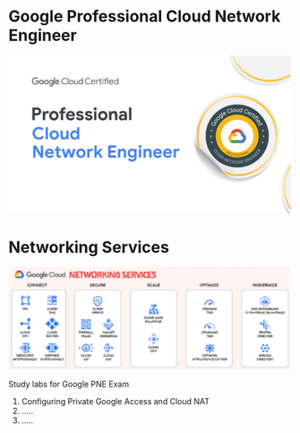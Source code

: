 # Google Professional Cloud Network Engineer


![img](pne.png)


# Networking Services

![img](networking.png)

Study labs for Google PNE Exam
1. Configuring Private Google Access and Cloud NAT
2. .....
3. .....